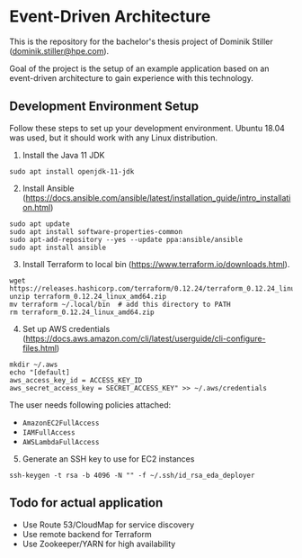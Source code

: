# Event-Driven Architecture

This is the repository for the bachelor's thesis project of Dominik Stiller (dominik.stiller@hpe.com).

Goal of the project is the setup of an example application based on an event-driven architecture to gain experience with this technology.


## Development Environment Setup

Follow these steps to set up your development environment. Ubuntu 18.04 was used, but it should work with any Linux distribution.

1. Install the Java 11 JDK
```
sudo apt install openjdk-11-jdk
```

2. Install Ansible (https://docs.ansible.com/ansible/latest/installation_guide/intro_installation.html)
```
sudo apt update
sudo apt install software-properties-common
sudo apt-add-repository --yes --update ppa:ansible/ansible
sudo apt install ansible
```

3. Install Terraform to local bin (https://www.terraform.io/downloads.html). 
```
wget https://releases.hashicorp.com/terraform/0.12.24/terraform_0.12.24_linux_amd64.zip
unzip terraform_0.12.24_linux_amd64.zip
mv terraform ~/.local/bin  # add this directory to PATH
rm terraform_0.12.24_linux_amd64.zip
```

4. Set up AWS credentials (https://docs.aws.amazon.com/cli/latest/userguide/cli-configure-files.html)
```
mkdir ~/.aws
echo "[default]
aws_access_key_id = ACCESS_KEY_ID
aws_secret_access_key = SECRET_ACCESS_KEY" >> ~/.aws/credentials
```

The user needs following policies attached:
* `AmazonEC2FullAccess`
* `IAMFullAccess`
* `AWSLambdaFullAccess`

5. Generate an SSH key to use for EC2 instances
```
ssh-keygen -t rsa -b 4096 -N "" -f ~/.ssh/id_rsa_eda_deployer
```

## Todo for actual application
* Use Route 53/CloudMap for service discovery
* Use remote backend for Terraform
* Use Zookeeper/YARN for high availability
